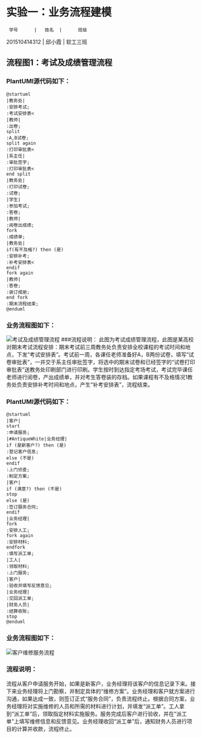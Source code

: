# 实验一：业务流程建模

     学号      |   姓名  |      班级
201510414312   |   邱小霞     |      软工三班

## 流程图1：考试及成绩管理流程

### PlantUMl源代码如下：
```
@startuml
|教务处|
:安排考试;
:考试安排表<
|教师|
:出卷;
split
:A,B试卷;
split again
:打印审批表<
|系主任|
:审批签字;
:打印审批表<
end split
|教务处|
:打印试卷;
:试卷;
|学生|
:参加考试;
:答卷;
|教师|
:阅卷出成绩;
fork
:成绩单;
|教务处|
if(有不及格?) then (是)
:安排补考;
:补考安排表<
endif
fork again
|教师|
:答卷;
:装订成册;
end fork
:期末流程结束;
@enduml
```
### 业务流程图如下：
![考试及成绩管理流程
](./two.png )
###流程说明：
此图为考试成绩管理流程，此图是某高校对期末考试流程安排：期末考试前三周教务处负责安排全校课程的考试时间和地点，下发“考试安排表”。考试前一周，各课任老师准备好A，B两份试卷，填写“试卷审批表”，一并交于系主任审批签字，将选中的期末试卷和已经签字的“试卷打印审批表”送教务处印刷部门进行印刷。学生按时到达指定考场考试，考试完毕课任老师进行阅卷，产出成绩单，并对考生答卷装的存档。如果课程有不及格情况1教务处负责安排补考时间和地点，产生“补考安排表”，流程结束。
### PlantUMl源代码如下：
```
@startuml
|客户|
start
:申请服务;
|#AntiqueWhite|业务经理|
if (是新客户?) then (是)
:登记客户信息;
else (不是)
endif
:上门侦查;
:制定方案;
|客户|
if (满意?) then (不是)
stop
else (是)
:签订服务合同;
endif
|业务经理|
fork
:安排人工;
fork again
:安排材料;
endfork
:填写派工单;
|工人|
:领取材料;
:上门服务;
|客户|
:验收并填写反馈意见;
|业务经理|
:交回派工单;
|财务人员|
:结算收账;
stop
@enduml
```
### 业务流程图如下：
![客户维修服务流程
](./one.png)
### 流程说明：
流程从客户申请服务开始，如果是新客户，业务经理将该客户的信息记录下来。接下来业务经理将上门勘察，并制定具体的“维修方案”。业务经理和客户就方案进行沟通，如果达成一致，则签订正式“服务合同”，负责流程终止。根据合同方案，业务经理将对实施维修的人员和所需的材料进行计划，并填发“派工单”。工人拿到“派工单”后，领取指定材料实施服务。服务完成后客户进行验收，并在“派工单”上填写维修信息和反馈意见。业务经理收回“派工单”后，通知财务人员进行项目的计算并收款，流程终止。
